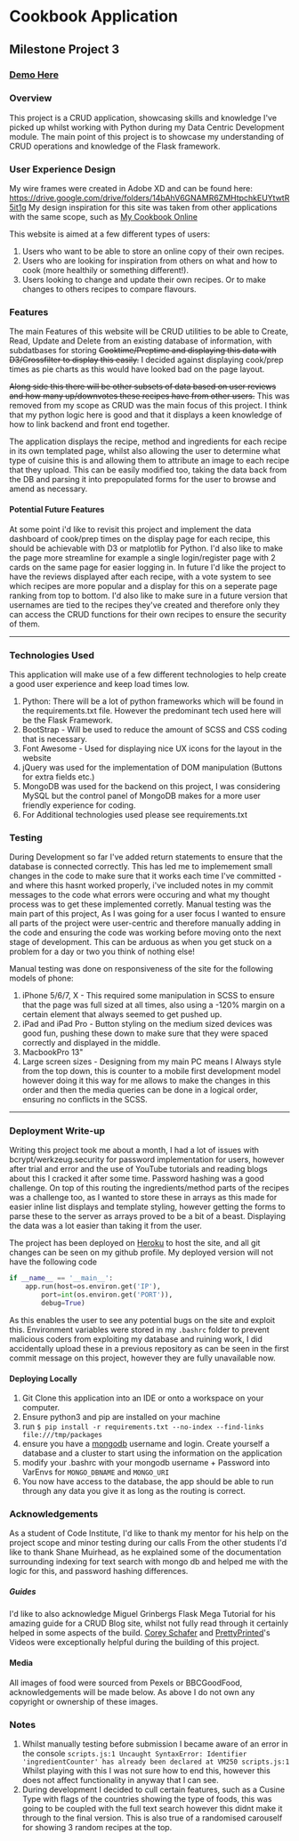 # Cookbook Application
## Milestone Project 3 
### [Demo Here](https://ms3-cookbook.herokuapp.com/)
### Overview
This project is a CRUD application, showcasing skills and knowledge I've picked up whilst working with Python during my Data Centric Development module. The main point of this project is to showcase my understanding of CRUD operations and knowledge of the Flask framework.

### User Experience Design
My wire frames were created in Adobe XD and can be found here: https://drive.google.com/drive/folders/14bAhV6GNAMR6ZMHtpchkEUYtwtR5it1g My design inspiration for this site was taken from other applications with the same scope, such as [My Cookbook Online](https://www.mycookbook-online.net/en-gb/home/)

This website is aimed at a few different types of users:
1. Users who want to be able to store an online copy of their own recipes.
2. Users who are looking for inspiration from others on what and how to cook (more healthily or something different!).
3. Users looking to change and update their own recipes. Or to make changes to others recipes to compare flavours.


### Features
The main Features of this website will be CRUD utilities to be able to Create, Read, Update and Delete from an existing database of information, with subdatbases for storing ~~Cooktime/Preptime and displaying this data with D3/Crossfilter to display this easily.~~ I decided against displaying cook/prep times as pie charts as this would have looked bad on the page layout.

~~Along side this there will be other subsets of data based on user reviews and how many up/downvotes these recipes have from other users.~~
This was removed from my scope as CRUD was the main focus of this project. I think that my python logic here is good and that it displays a keen knowledge of how to link backend and front end together.

The application displays the recipe, method and ingredients for each recipe in its own templated page, whilst also allowing the user to determine what type of cuisine this is and allowing them to attribute an image to each recipe that they upload. This can be easily modified too, taking the data back from the DB and parsing it into prepopulated forms for the user to browse and amend as necessary.


#### Potential Future Features


At some point i'd like to revisit this project and implement the data dashboard of cook/prep times on the display page for each recipe, this should be achievable with D3 or matplotlib for Python.
I'd also like to make the page more streamline for example a single login/register page with 2 cards on the same page for easier logging in.
In future I'd like the project to have the reviews displayed after each recipe, with a vote system to see which recipes are more popular and a display for this on a seperate page ranking from top to bottom.
I'd also like to make sure in a future version that usernames are tied to the recipes they've created and therefore only they can access the CRUD functions for their own recipes to ensure the security of them.


-------
### Technologies Used
This application will make use of a few different technologies to help create a good user experience and keep load times low. 

1. Python: There will be a lot of python frameworks which will be found in the requirements.txt file. However the predominant tech used here will be the Flask Framework.
2. BootStrap - Will be used to reduce the amount of SCSS and CSS coding that is necessary.
3. Font Awesome - Used for displaying nice UX icons for the layout in the website
4. jQuery was used for the implementation of DOM manipulation (Buttons for extra fields etc.)
5. MongoDB was used for the backend on this project, I was considering MySQL but the control panel of MongoDB makes for a more user friendly experience for coding.
6. For Additional technologies used please see requirements.txt

### Testing
During Development so far I've added return statements to ensure that the database is connected correctly. This has led me to implemement small changes in the code to make sure that it works each time I've committed - and where this hasnt worked properly, i've included notes in my commit messages to the code what errors were occuring and what my thought process was to get these implemented corretly.
Manual testing was the main part of this project, As I was going for a user focus I wanted to ensure all parts of the project were user-centric and therefore manually adding in the code and ensuring the code was working before moving onto the next stage of development. This can be arduous as when you get stuck on a problem for a day or two you think of nothing else!


Manual testing was done on responsiveness of the site for the following models of phone:
1.  iPhone 5/6/7, X - This required some manipulation in SCSS to ensure that the page was full sized at all times, also using a -120% margin on a certain element that always seemed to get pushed up.
2.  iPad and iPad Pro - Button styling on the medium sized devices was good fun, pushing these down to make sure that they were spaced correctly and displayed in the middle.
3.  MacbookPro 13"
4.  Large screen sizes - Designing from my main PC means I Always style from the top down, this is counter to a mobile first development model however doing it this way for me allows to make the changes in this order and then the media queries can be done in a logical order, ensuring no conflicts in the SCSS.

-----
### Deployment Write-up
Writing this project took me about a month, I had a lot of issues with bcrypt/werkzeug.security for password implementation for users, however after trial and error and the use of YouTube tutorials and reading blogs about this I cracked it after some time. Password hashing was a good challenge. 
On top of this routing the ingredients/method parts of the recipes was a challenge too, as I wanted to store these in arrays as this made for easier inline list displays and template styling, however getting the forms to parse these to the server as arrays proved to be a bit of a beast. Displaying the data was a lot easier than taking it from the user.

The project has been deployed on [Heroku](https://ms3-cookbook.herokuapp.com/) to host the site, and all git changes can be seen on my github profile. My deployed version will not have the following code 
```python 
if __name__ == '__main__':
    app.run(host=os.environ.get('IP'),
        port=int(os.environ.get('PORT')),
        debug=True) 
```
As this enables the user to see any potential bugs on the site and exploit this.
Environment variables were stored in my `.bashrc` folder to prevent malicious coders from exploiting my database and ruining work, I did accidentally upload these in a previous repository as can be seen in the first commit message on this project, however they are fully unavailable now. 
#### Deploying Locally
1. Git Clone this application into an IDE or onto a workspace on your computer.
2. Ensure python3 and pip are installed on your machine
3. run ```$ pip install -r requirements.txt --no-index --find-links file:///tmp/packages```
4. ensure you have a [mongodb](https://www.mongodb.com/) username and login. Create yourself a database and a cluster to start using the information on the application
5. modify your .bashrc with your mongodb username + Password into VarEnvs for ```MONGO_DBNAME``` and ```MONGO_URI``` 
6. You now have access to the database, the app should be able to run through any data you give it as long as the routing is correct.

### Acknowledgements
As a student of Code Institute, I'd like to thank my mentor for his help on the project scope and minor testing during our calls
From the other students I'd like to thank Shane Muirhead, as he explained some of the documentation surrounding indexing for text search with mongo db and helped me with the logic for this, and password hashing differences.
##### Guides
I'd like to also acknowledge Miguel Grinbergs Flask Mega Tutorial for his amazing guide for a CRUD Blog site, whilst not fully read through it certainly helped in some aspects of the build.
[Corey Schafer](https://www.youtube.com/user/schafer5) and [PrettyPrinted](https://www.youtube.com/channel/UC-QDfvrRIDB6F0bIO4I4HkQ)'s Videos were exceptionally helpful during the building of this project.
#### Media
All images of food were sourced from Pexels or BBCGoodFood, acknowledgements will be made below. As above I do not own any copyright or ownership of these images.

### Notes
1. Whilst manually testing before submission I became aware of an error in the console `scripts.js:1 Uncaught SyntaxError: Identifier 'ingredientCounter' has already been declared at VM250 scripts.js:1` Whilst playing with this I was not sure how to end this, however this does not affect functionality in anyway that I can see.
2. During development I decided to cull certain features, such as a Cusine Type with flags of the countries showing the type of foods, this was going to be coupled with the full text search however this didnt make it through to the final version. This is also true of a randomised carouself for showing 3 random recipes at the top.
